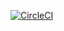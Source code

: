 [![CircleCI](https://dl.circleci.com/status-badge/img/gh/Faradaii/Trezor/tree/main.svg?style=svg&circle-token=CCIPRJ_QQvYfkwzXFbNExFbjG3Pwt_f0461cf594d96af21cde17884cc7962701e04deb)](https://dl.circleci.com/status-badge/redirect/gh/Faradaii/Trezor/tree/main)